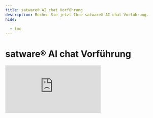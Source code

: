 ```yaml
---
title: satware® AI chat Vorführung
description: Buchen Sie jetzt Ihre satware® AI chat Vorführung.
hide:
  
  - toc
---
```


# <span class="satag-trademark">satware®</span> AI chat Vorführung

<div style="width: 100%;">
<iframe id="nextcloud-form" src="https://data.satware.com/apps/forms/embed/TFbCpzSJdEDzyAorS9p2mHDs" scrolling="no" frameborder="0" allowtransparency="true"></iframe>
</div>